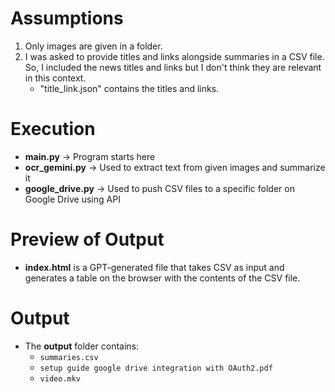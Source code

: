 # Assumptions

1. Only images are given in a folder.  
2. I was asked to provide titles and links alongside summaries in a CSV file. So, I included the news titles and links but I don't think they are relevant in this context.  
   * "title_link.json" contains the titles and links.

# Execution

- **main.py** -> Program starts here  
- **ocr_gemini.py** -> Used to extract text from given images and summarize it  
- **google_drive.py** -> Used to push CSV files to a specific folder on Google Drive using API

# Preview of Output

- **index.html** is a GPT-generated file that takes CSV as input and generates a table on the browser with the contents of the CSV file.

# Output

- The **output** folder contains:  
  * `summaries.csv`  
  * `setup guide google drive integration with OAuth2.pdf`  
  * `video.mkv`
